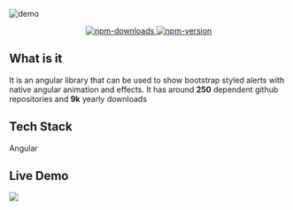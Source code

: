 ![demo](~demo.gif)

<div style="text-align: center">
  <a href="https://npm-stat.com/charts.html?package=ng-flash-messages&from=2015-01-01&to=2019-06-30">
    <img class="html-image" src="https://img.shields.io/npm/dy/ng-flash-messages.svg?style=for-the-badge" alt="npm-downloads">
  </a>
  <a href="https://www.npmjs.com/package/ng-flash-messages">
    <img class="html-image" src="https://img.shields.io/npm/v/ng-flash-messages.svg?style=for-the-badge" alt="npm-version">
  </a>
</div>

## What is it <i class="far fa-question-circle"></i> 

It is an angular library that can be used to show bootstrap styled alerts with native angular animation and effects. It has around **250** dependent github repositories and **9k** yearly downloads

## Tech Stack <i class="fas fa-layer-group"></i>

<i class="fab fa-angular"></i> Angular

## Live Demo <i class="fas fa-laptop-code"></i>
<a href="https://codesandbox.io/s/github/ameerthehacker/ng-flash-messages-demo/tree/master/?fontsize=14&view=preview">
  <img src="https://codesandbox.io/static/img/play-codesandbox.svg" class="html-image" />
</a>